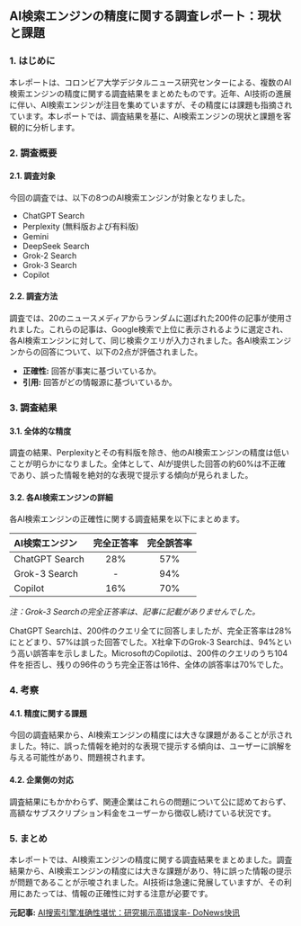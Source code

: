 ## AI検索エンジンの精度に関する調査レポート：現状と課題

### 1. はじめに

本レポートは、コロンビア大学デジタルニュース研究センターによる、複数のAI検索エンジンの精度に関する調査結果をまとめたものです。近年、AI技術の進展に伴い、AI検索エンジンが注目を集めていますが、その精度には課題も指摘されています。本レポートでは、調査結果を基に、AI検索エンジンの現状と課題を客観的に分析します。

### 2. 調査概要

#### 2.1. 調査対象

今回の調査では、以下の8つのAI検索エンジンが対象となりました。

* ChatGPT Search
* Perplexity (無料版および有料版)
* Gemini
* DeepSeek Search
* Grok-2 Search
* Grok-3 Search
* Copilot

#### 2.2. 調査方法

調査では、20のニュースメディアからランダムに選ばれた200件の記事が使用されました。これらの記事は、Google検索で上位に表示されるように選定され、各AI検索エンジンに対して、同じ検索クエリが入力されました。各AI検索エンジンからの回答について、以下の2点が評価されました。

* **正確性:** 回答が事実に基づいているか。
* **引用:** 回答がどの情報源に基づいているか。

### 3. 調査結果

#### 3.1. 全体的な精度

調査の結果、Perplexityとその有料版を除き、他のAI検索エンジンの精度は低いことが明らかになりました。全体として、AIが提供した回答の約60%は不正確であり、誤った情報を絶対的な表現で提示する傾向が見られました。

#### 3.2. 各AI検索エンジンの詳細

各AI検索エンジンの正確性に関する調査結果を以下にまとめます。

| AI検索エンジン | 完全正答率 | 完全誤答率 |
| :--------------------- | :--------: | :--------: |
| ChatGPT Search | 28% | 57% |
| Grok-3 Search | - | 94% |
| Copilot | 16% | 70% |

*注：Grok-3 Searchの完全正答率は、記事に記載がありませんでした。*

ChatGPT Searchは、200件のクエリ全てに回答しましたが、完全正答率は28%にとどまり、57%は誤った回答でした。X社傘下のGrok-3 Searchは、94%という高い誤答率を示しました。MicrosoftのCopilotは、200件のクエリのうち104件を拒否し、残りの96件のうち完全正答は16件、全体の誤答率は70%でした。

### 4. 考察

#### 4.1. 精度に関する課題

今回の調査結果から、AI検索エンジンの精度には大きな課題があることが示されました。特に、誤った情報を絶対的な表現で提示する傾向は、ユーザーに誤解を与える可能性があり、問題視されます。

#### 4.2. 企業側の対応

調査結果にもかかわらず、関連企業はこれらの問題について公に認めておらず、高額なサブスクリプション料金をユーザーから徴収し続けている状況です。

### 5. まとめ

本レポートでは、AI検索エンジンの精度に関する調査結果をまとめました。調査結果から、AI検索エンジンの精度には大きな課題があり、特に誤った情報の提示が問題であることが示唆されました。AI技術は急速に発展していますが、その利用にあたっては、情報の正確性に対する注意が必要です。


**元記事:** [AI搜索引擎准确性堪忧：研究揭示高错误率- DoNews快讯](https://www.donews.com/news/detail/8/4808976.html)